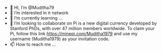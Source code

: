 - 👋 Hi, I’m @Muditha79
- 👀 I’m interested in π network 
- 🌱 I’m currently learning ...
- 💞️ I’m looking to collaborate on Pi is a new digital currency developed by Stanford PhDs, with over 47 million members worldwide. To claim your Pi, follow this link https://minepi.com/Muditha1979 and use my username (Muditha1979) as your invitation code.
- 📫 How to reach me ...

<!---
Muditha79/Muditha79 is a ✨ special ✨ repository because its `README.md` (this file) appears on your GitHub profile.
You can click the Preview link to take a look at your changes.
--->
